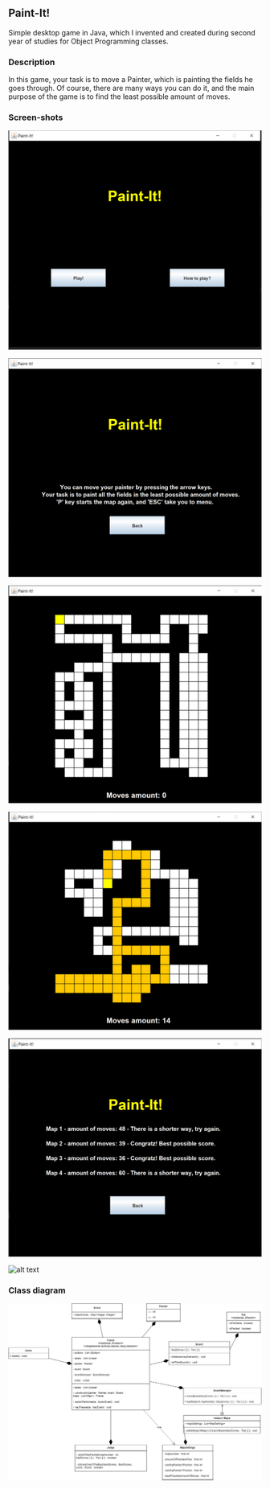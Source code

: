 ## Paint-It!

Simple desktop game in Java, which I invented and created during second year of studies for Object Programming classes. 

### Description

In this game, your task is to move a Painter, which is painting the fields he goes through. Of course, there are many ways you can do it, and the main purpose of the game is to find the least possible amount of moves. 

### Screen-shots

![alt text](https://github.com/CcConStanTine/Paint-It/blob/master/src/main/resources/img/menu.png)

![alt text](https://github.com/CcConStanTine/Paint-It/blob/master/src/main/resources/img/desc.png)

![alt text](https://github.com/CcConStanTine/Paint-It/blob/master/src/main/resources/img/game1.png)

![alt text](https://github.com/CcConStanTine/Paint-It/blob/master/src/main/resources/img/game2.png)

![alt text](https://github.com/CcConStanTine/Paint-It/blob/master/src/main/resources/img/game3.png)

![alt text](https://github.com/CcConStanTine/Paint-It/blob/master/src/main/resources/img/summarry.png)

### Class diagram

![alt text](https://github.com/CcConStanTine/Paint-It/blob/master/src/main/resources/img/Paint-It!.png)
